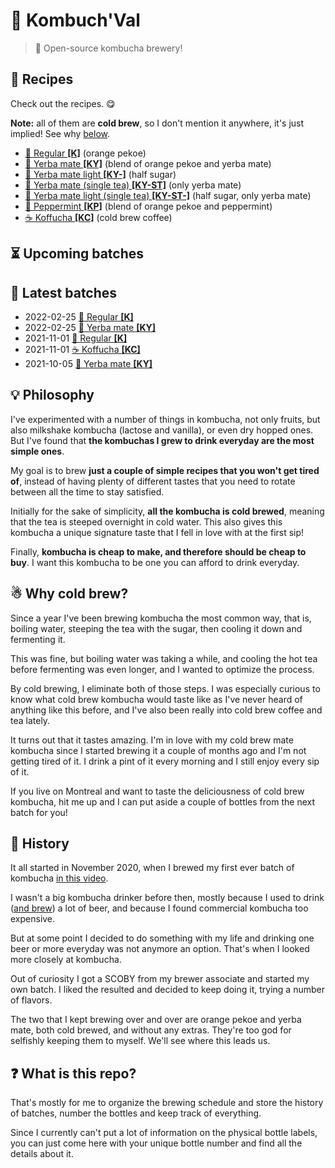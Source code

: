 # 🍹 Kombuch'Val

> 📝 Open-source kombucha brewery!

## 📂 Recipes

Check out the recipes. 😋

**Note:** all of them are **cold brew**, so I don't mention it anywhere,
it's just implied! See why [below](#why-cold-brew).

* [🍁 Regular **[K]**](recipes/regular.md) (orange pekoe)
* [🌱 Yerba mate **[KY]**](recipes/mate.md) (blend of orange pekoe and yerba mate)
* [🌱 Yerba mate light **[KY-]**](recipes/mate-light.md) (half sugar)
* [🍃 Yerba mate (single tea) **[KY-ST]**](recipes/mate-single-tea.md) (only yerba mate)
* [🍃 Yerba mate light (single tea) **[KY-ST-]**](recipes/mate-light-single-tea.md) (half sugar, only yerba mate)
* [🌿 Peppermint **[KP]**](recipes/mint.md) (blend of orange pekoe and peppermint)
* [☕️ Koffucha **[KC]**](recipes/koffucha.md) (cold brew coffee)

## ⏳ Upcoming batches


## 📅 Latest batches

* 2022-02-25 [🍁 Regular **[K]**](batches/2022/2022-02-06-regular.md)
* 2022-02-25 [🌱 Yerba mate **[KY]**](batches/2022/2022-02-06-mate.md)
* 2021-11-01 [🍁 Regular **[K]**](batches/2021/2021-10-12-regular.md)
* 2021-11-01 [☕️ Koffucha **[KC]**](batches/2021/2021-10-12-koffucha.md)
* 2021-10-05 [🌱 Yerba mate **[KY]**](batches/2021/2021-09-21-mate.md)

## 💡 Philosophy

I've experimented with a number of things in kombucha, not only fruits,
but also milkshake kombucha (lactose and vanilla), or even dry hopped
ones. But I've found that **the kombuchas I grew to drink everyday are
the most simple ones**.

My goal is to brew **just a couple of simple recipes that you won't get
tired of**, instead of having plenty of different tastes that you need
to rotate between all the time to stay satisfied.

Initially for the sake of simplicity, **all the kombucha is cold
brewed**, meaning that the tea is steeped overnight in cold water. This
also gives this kombucha a unique signature taste that I fell in love
with at the first sip!

Finally, **kombucha is cheap to make, and therefore should be cheap to
buy**. I want this kombucha to be one you can afford to drink everyday.

## ☃  Why cold brew?

Since a year I've been brewing kombucha the most common way, that is,
boiling water, steeping the tea with the sugar, then cooling it down and
fermenting it.

This was fine, but boiling water was taking a while, and cooling the hot
tea before fermenting was even longer, and I wanted to optimize the
process.

By cold brewing, I eliminate both of those steps. I was especially
curious to know what cold brew kombucha would taste like as I've never
heard of anything like this before, and I've also been really into cold
brew coffee and tea lately.

It turns out that it tastes amazing. I'm in love with my cold brew mate
kombucha since I started brewing it a couple of months ago and I'm not
getting tired of it. I drink a pint of it every morning and I still
enjoy every sip of it.

If you live on Montreal and want to taste the deliciousness of cold brew
kombucha, hit me up and I can put aside a couple of bottles from the
next batch for you!

## 📙 History

It all started in November 2020, when I brewed my first ever batch of
kombucha [in this video](https://youtu.be/Ba7bbBnlnoE).

I wasn't a big kombucha drinker before then, mostly because I used to
drink ([and brew](https://github.com/valeriangalliat/sans-pression)) a
lot of beer, and because I found commercial kombucha too expensive.

But at some point I decided to do something with my life and drinking
one beer or more everyday was not anymore an option. That's when I
looked more closely at kombucha.

Out of curiosity I got a SCOBY from my brewer associate and started my
own batch. I liked the resulted and decided to keep doing it, trying a
number of flavors.

The two that I kept brewing over and over are orange pekoe and yerba
mate, both cold brewed, and without any extras. They're too god for
selfishly keeping them to myself. We'll see where this leads us.

## ❓ What is this repo?

That's mostly for me to organize the brewing schedule and store the
history of batches, number the bottles and keep track of everything.

Since I currently can't put a lot of information on the physical bottle
labels, you can just come here with your unique bottle number and find
all the details about it.
